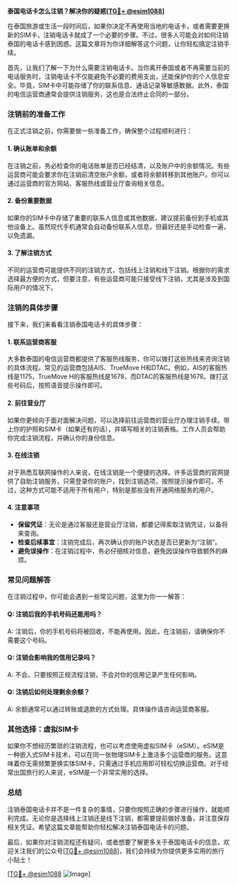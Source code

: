 **泰国电话卡怎么注销？解决你的疑惑[[TG💪+ @esim1088](https://t.me/s/esim1088)]**

在泰国旅游或生活一段时间后，如果你决定不再使用当地的电话卡，或者需要更换新的SIM卡，注销电话卡就成了一个必要的步骤。不过，很多人可能会对如何注销泰国的电话卡感到困惑。这篇文章将为你详细解答这个问题，让你轻松搞定注销手续。

首先，让我们了解一下为什么需要注销电话卡。当你离开泰国或者不再需要当前的电话服务时，注销电话卡不仅能避免不必要的费用支出，还能保护你的个人信息安全。毕竟，SIM卡中可能存储了你的联系信息、通话记录等敏感数据。此外，泰国的电信运营商通常会提供注销服务，这也是合法终止合同的一部分。

### 注销前的准备工作

在正式注销之前，你需要做一些准备工作，确保整个过程顺利进行：

#### 1. **确认账单和余额**
   在注销之前，务必检查你的电话账单是否已经结清，以及账户中的余额情况。有些运营商可能会要求你在注销前清空账户余额，或者将余额转移到其他账户。你可以通过运营商的官方网站、客服热线或营业厅查询相关信息。

#### 2. **备份重要数据**
   如果你的SIM卡中存储了重要的联系人信息或其他数据，建议提前备份到手机或其他设备上。虽然现代手机通常会自动备份联系人信息，但最好还是手动检查一遍，以免遗漏。

#### 3. **了解注销方式**
   不同的运营商可能提供不同的注销方式，包括线上注销和线下注销。根据你的需求选择最方便的方式，但要注意，有些运营商可能只接受线下注销，尤其是涉及到国际用户的情况下。

### 注销的具体步骤

接下来，我们来看看注销泰国电话卡的具体步骤：

#### 1. **联系运营商客服**
   大多数泰国的电信运营商都提供了客服热线服务，你可以拨打这些热线来咨询注销的具体流程。常见的运营商包括AIS、TrueMove H和DTAC。例如，AIS的客服热线是1175，TrueMove H的客服热线是1678，而DTAC的客服热线是1678。拨打这些号码后，按照语音提示操作即可。

#### 2. **前往营业厅**
   如果你更倾向于面对面解决问题，可以选择前往运营商的营业厅办理注销手续。带上你的护照和SIM卡（如果还有的话），并填写相关的注销表格。工作人员会帮助你完成注销流程，并确认你的身份信息。

#### 3. **在线注销**
   对于熟悉互联网操作的人来说，在线注销是一个便捷的选择。许多运营商的官网提供了自助注销服务，只需登录你的账户，找到注销选项，按照提示操作即可。不过，这种方式可能不适用于所有用户，特别是那些没有开通网络服务的用户。

#### 4. **注意事项**
   - **保留凭证**：无论是通过客服还是营业厅注销，都要记得索取注销凭证，以备将来查询。
   - **检查后续事宜**：注销完成后，再次确认你的账户状态是否已更新为“注销”。
   - **避免误操作**：在注销过程中，务必仔细核对信息，避免因误操作导致额外的麻烦。

### 常见问题解答

在注销过程中，你可能会遇到一些常见问题，这里为你一一解答：

#### Q: 注销后我的手机号码还能用吗？
A: 注销后，你的手机号码将被回收，不能再使用。因此，在注销前，请确保你不需要这个号码。

#### Q: 注销会影响我的信用记录吗？
A: 不会。只要按照正规流程注销，不会对你的信用记录产生任何影响。

#### Q: 注销后如何处理剩余余额？
A: 余额通常可以通过转账或退款的方式处理。具体操作请咨询运营商客服。

### 其他选择：虚拟SIM卡

如果你不想经历繁琐的注销流程，也可以考虑使用虚拟SIM卡（eSIM）。eSIM是一种嵌入式SIM卡技术，可以在同一张物理SIM卡上激活多个运营商的服务。这意味着你无需频繁更换实体SIM卡，只需通过手机应用即可轻松切换运营商。对于经常出国旅行的人来说，eSIM是一个非常实用的选择。

### 总结

注销泰国电话卡并不是一件复杂的事情，只要你按照正确的步骤进行操作，就能顺利完成。无论你是选择线上注销还是线下注销，都需要提前做好准备，并注意保存相关凭证。希望这篇文章能帮助你轻松解决注销泰国电话卡的问题。

最后，如果你对注销流程还有疑问，或者想要了解更多关于泰国电话卡的信息，欢迎关注我们的公众号[[TG💪+ @esim1088](https://t.me/s/esim1088)]，我们会持续为你提供更多实用的旅行小贴士！

[[TG💪+ @esim1088](https://t.me/s/esim1088) ![Image](https://i.postimg.cc/4NQfJmqS/Snipaste-2025-05-13-00-14-12.png)]